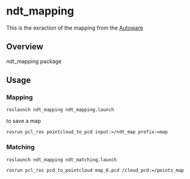 ndt_mapping
====
This is the exraction of the mapping  from the [Autoware](https://github.com/autowarefoundation/autoware)

## Overview
ndt_mapping package

## Usage
### Mapping 

```
roslaunch ndt_mapping ndt_mapping.launch
```

to save a map

```
rosrun pcl_ros pointcloud_to_pcd input:=/ndt_map prefix:=map
```

### Matching


```
roslaunch ndt_mapping ndt_matching.launch
```

```
rosrun pcl_ros pcd_to_pointcloud map_0.pcd /cloud_pcd:=/points_map
```


